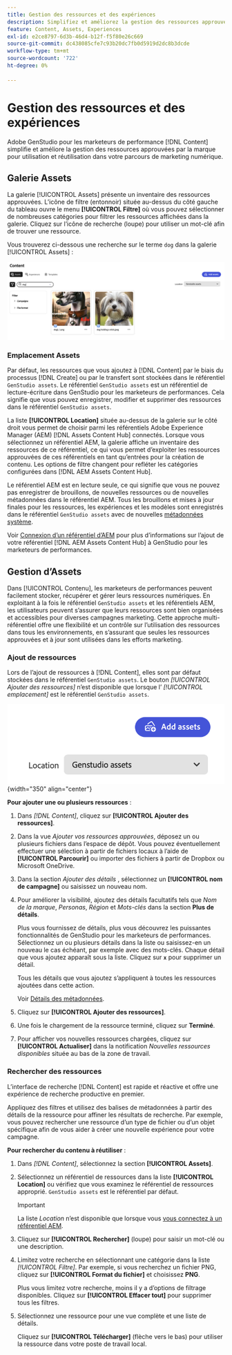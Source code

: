 ```yaml
---
title: Gestion des ressources et des expériences
description: Simplifiez et améliorez la gestion des ressources approuvées par la marque pour une utilisation et une réutilisation dans votre parcours marketing numérique.
feature: Content, Assets, Experiences
exl-id: e2ce8797-6d3b-46d4-b12f-f5f80e26c669
source-git-commit: dc438085cfe7c93b20dc7fb0d5919d2dc8b3dcde
workflow-type: tm+mt
source-wordcount: '722'
ht-degree: 0%

---
```


# Gestion des ressources et des expériences

Adobe GenStudio pour les marketeurs de performance [!DNL Content] simplifie et améliore la gestion des ressources approuvées par la marque pour utilisation et réutilisation dans votre parcours de marketing numérique.

## Galerie Assets

La galerie [!UICONTROL Assets] présente un inventaire des ressources approuvées. L’icône de filtre (entonnoir) située au-dessus du côté gauche du tableau ouvre le menu **[!UICONTROL Filtre]** où vous pouvez sélectionner de nombreuses catégories pour filtrer les ressources affichées dans la galerie. Cliquez sur l’icône de recherche (loupe) pour utiliser un mot-clé afin de trouver une ressource.

Vous trouverez ci-dessous une recherche sur le terme `dog` dans la galerie [!UICONTROL Assets] :

![Vue Assets avec recherche sur chien](../../assets/content-assets.png)

### Emplacement Assets

Par défaut, les ressources que vous ajoutez à [!DNL Content] par le biais du processus [!DNL Create] ou par le transfert sont stockées dans le référentiel `GenStudio assets`. Le référentiel `GenStudio assets` est un référentiel de lecture-écriture dans GenStudio pour les marketeurs de performances. Cela signifie que vous pouvez enregistrer, modifier et supprimer des ressources dans le référentiel `GenStudio assets`.

La liste **[!UICONTROL Location]** située au-dessus de la galerie sur le côté droit vous permet de choisir parmi les référentiels Adobe Experience Manager (AEM) [!DNL Assets Content Hub] connectés. Lorsque vous sélectionnez un référentiel AEM, la galerie affiche un inventaire des ressources de ce référentiel, ce qui vous permet d’exploiter les ressources approuvées de ces référentiels en tant qu’entrées pour la création de contenu. Les options de filtre changent pour refléter les catégories configurées dans [!DNL AEM Assets Content Hub].

Le référentiel AEM est en lecture seule, ce qui signifie que vous ne pouvez pas enregistrer de brouillons, de nouvelles ressources ou de nouvelles métadonnées dans le référentiel AEM. Tous les brouillons et mises à jour finales pour les ressources, les expériences et les modèles sont enregistrés dans le référentiel `GenStudio assets` avec de nouvelles [métadonnées système](asset-details.md#system-metadata).

Voir [Connexion d’un référentiel d’AEM](connect-aem-repo.md) pour plus d’informations sur l’ajout de votre référentiel [!DNL AEM Assets Content Hub] à GenStudio pour les marketeurs de performances.

## Gestion d’Assets

Dans [!UICONTROL Contenu], les marketeurs de performances peuvent facilement stocker, récupérer et gérer leurs ressources numériques. En exploitant à la fois le référentiel `GenStudio assets` et les référentiels AEM, les utilisateurs peuvent s’assurer que leurs ressources sont bien organisées et accessibles pour diverses campagnes marketing. Cette approche multi-référentiel offre une flexibilité et un contrôle sur l’utilisation des ressources dans tous les environnements, en s’assurant que seules les ressources approuvées et à jour sont utilisées dans les efforts marketing.

### Ajout de ressources

Lors de l’ajout de ressources à [!DNL Content], elles sont par défaut stockées dans le référentiel `GenStudio assets`. Le bouton _[!UICONTROL Ajouter des ressources]_ n’est disponible que lorsque l’ _[!UICONTROL emplacement]_ est le référentiel `GenStudio assets`.

![Champ de position](../../assets/content-location.png){width="350" align="center"}

**Pour ajouter une ou plusieurs ressources** :

1. Dans _[!DNL Content]_, cliquez sur **[!UICONTROL Ajouter des ressources]**.

1. Dans la vue _Ajouter vos ressources approuvées_, déposez un ou plusieurs fichiers dans l’espace de dépôt. Vous pouvez éventuellement effectuer une sélection à partir de fichiers locaux à l’aide de **[!UICONTROL Parcourir]** ou importer des fichiers à partir de Dropbox ou Microsoft OneDrive.

1. Dans la section _Ajouter des détails_ , sélectionnez un **[!UICONTROL nom de campagne]** ou saisissez un nouveau nom.

1. Pour améliorer la visibilité, ajoutez des détails facultatifs tels que _Nom de la marque_, _Personas_, _Région_ et _Mots-clés_ dans la section **Plus de détails**.

   Plus vous fournissez de détails, plus vous découvrez les puissantes fonctionnalités de GenStudio pour les marketeurs de performances. Sélectionnez un ou plusieurs détails dans la liste ou saisissez-en un nouveau le cas échéant, par exemple avec des mots-clés. Chaque détail que vous ajoutez apparaît sous la liste. Cliquez sur **`x`** pour supprimer un détail.

   Tous les détails que vous ajoutez s’appliquent à toutes les ressources ajoutées dans cette action.

   Voir [Détails des métadonnées](/help/user-guide/content/asset-details.md#system-metadata).

1. Cliquez sur **[!UICONTROL Ajouter des ressources]**.
1. Une fois le chargement de la ressource terminé, cliquez sur **Terminé**.
1. Pour afficher vos nouvelles ressources chargées, cliquez sur **[!UICONTROL Actualiser]** dans la notification _Nouvelles ressources disponibles_ située au bas de la zone de travail.

<!-- 
In the future, need guidance on template upload errors. For now, the UI just says error.
-->

### Rechercher des ressources

L’interface de recherche [!DNL Content] est rapide et réactive et offre une expérience de recherche productive en premier.

Appliquez des filtres et utilisez des balises de métadonnées à partir des détails de la ressource pour affiner les résultats de recherche. Par exemple, vous pouvez rechercher une ressource d’un type de fichier ou d’un objet spécifique afin de vous aider à créer une nouvelle expérience pour votre campagne.

**Pour rechercher du contenu à réutiliser** :

1. Dans _[!DNL Content]_, sélectionnez la section **[!UICONTROL Assets]**.

1. Sélectionnez un référentiel de ressources dans la liste **[!UICONTROL Location]** ou vérifiez que vous examinez le référentiel de ressources approprié. `GenStudio assets` est le référentiel par défaut.

   >[!IMPORTANT]
   >
   >La liste _Location_ n’est disponible que lorsque vous [vous connectez à un référentiel AEM](connect-aem-repo.md).

1. Cliquez sur **[!UICONTROL Rechercher]** (loupe) pour saisir un mot-clé ou une description.

1. Limitez votre recherche en sélectionnant une catégorie dans la liste _[!UICONTROL Filtre]_. Par exemple, si vous recherchez un fichier PNG, cliquez sur **[!UICONTROL Format du fichier]** et choisissez **PNG**.

   Plus vous limitez votre recherche, moins il y a d’options de filtrage disponibles. Cliquez sur **[!UICONTROL Effacer tout]** pour supprimer tous les filtres.

1. Sélectionnez une ressource pour une vue complète et une liste de détails.

   Cliquez sur **[!UICONTROL Télécharger]** (flèche vers le bas) pour utiliser la ressource dans votre poste de travail local.
